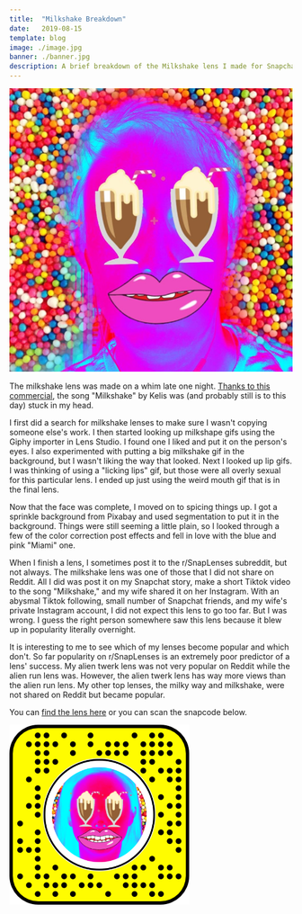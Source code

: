 ```yaml
---
title:  "Milkshake Breakdown"
date:   2019-08-15
template: blog
image: ./image.jpg
banner: ./banner.jpg
description: A brief breakdown of the Milkshake lens I made for Snapchat.
---
```

![The milkshake in action](./image.jpg)

The milkshake lens was made on a whim late one night. [Thanks to this commercial](https://www.youtube.com/watch?v=JIxvOhircTg), the song "Milkshake" by Kelis was (and probably still is to this day) stuck in my head.

I first did a search for milkshake lenses to make sure I wasn't copying someone else's work. I then started looking up milkshape gifs using the Giphy importer in Lens Studio. I found one I liked and put it on the person's eyes. I also experimented with putting a big milkshake gif in the background, but I wasn't liking the way that looked. Next I looked up lip gifs. I was thinking of using a "licking lips" gif, but those were all overly sexual for this particular lens. I ended up just using the weird mouth gif that is in the final lens.

Now that the face was complete, I moved on to spicing things up. I got a sprinkle background from Pixabay and used segmentation to put it in the background. Things were still seeming a little plain, so I looked through a few of the color correction post effects and fell in love with the blue and pink "Miami" one.

When I finish a lens, I sometimes post it to the r/SnapLenses subreddit, but not always. The milkshake lens was one of those that I did not share on Reddit. All I did was post it on my Snapchat story, make a short Tiktok video to the song "Milkshake," and my wife shared it on her Instagram. With an abysmal Tiktok following, small number of Snapchat friends, and my wife's private Instagram account, I did not expect this lens to go too far. But I was wrong. I guess the right person somewhere saw this lens because it blew up in popularity literally overnight.

It is interesting to me to see which of my lenses become popular and which don't. So far popularity on r/SnapLenses is an extremely poor predictor of a lens' success. My alien twerk lens was not very popular on Reddit while the alien run lens was. However, the alien twerk lens has way more views than the alien run lens. My other top lenses, the milky way and milkshake, were not shared on Reddit but became popular.

You can [find the lens here](https://www.snapchat.com/unlock/?type=SNAPCODE&uuid=b54e72dd2af3446e8edcf39de2a09b93&metadata=01) or you can scan the snapcode below.

![milkshake lens snapcode](./snapcode.png)
